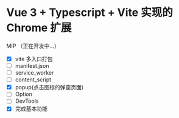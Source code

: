 # Vue 3 + Typescript + Vite 实现的 Chrome 扩展

MIP （正在开发中...）

- [x] vite 多入口打包
- [ ] manifest.json
- [ ] service_worker
- [ ] content_script
- [x] popup(点击图标的弹窗页面)
- [ ] Option
- [ ] DevTools
- [x] 完成基本功能
